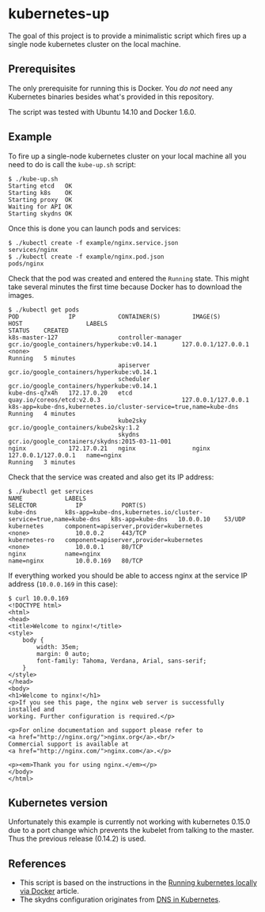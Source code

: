 # kubernetes-up
The goal of this project is to provide a minimalistic script which fires up a
single node kubernetes cluster on the local machine.

## Prerequisites
The only prerequisite for running this is Docker. You *do not* need any
Kubernetes binaries besides what's provided in this repository.

The script was tested with Ubuntu 14.10 and Docker 1.6.0.

## Example
To fire up a single-node kubernetes cluster on your local machine all you need to do is call the ``kube-up.sh`` script:
```
$ ./kube-up.sh
Starting etcd   OK
Starting k8s    OK
Starting proxy  OK
Waiting for API OK
Starting skydns OK
```

Once this is done you can launch pods and services:
```
$ ./kubectl create -f example/nginx.service.json 
services/nginx
$ ./kubectl create -f example/nginx.pod.json 
pods/nginx
```

Check that the pod was created and entered the ``Running`` state. This might
take several minutes the first time because Docker has to download the images.
```
$ ./kubectl get pods
POD              IP            CONTAINER(S)         IMAGE(S)                                         HOST                  LABELS                                                              STATUS    CREATED
k8s-master-127                 controller-manager   gcr.io/google_containers/hyperkube:v0.14.1       127.0.0.1/127.0.0.1   <none>                                                              Running   5 minutes
                               apiserver            gcr.io/google_containers/hyperkube:v0.14.1                                                                                                           
                               scheduler            gcr.io/google_containers/hyperkube:v0.14.1                                                                                                           
kube-dns-q7x4h   172.17.0.20   etcd                 quay.io/coreos/etcd:v2.0.3                       127.0.0.1/127.0.0.1   k8s-app=kube-dns,kubernetes.io/cluster-service=true,name=kube-dns   Running   4 minutes
                               kube2sky             gcr.io/google_containers/kube2sky:1.2                                                                                                                
                               skydns               gcr.io/google_containers/skydns:2015-03-11-001                                                                                                       
nginx            172.17.0.21   nginx                nginx                                            127.0.0.1/127.0.0.1   name=nginx                                                          Running   3 minutes
```

Check that the service was created and also get its IP address:
```
$ ./kubectl get services
NAME            LABELS                                                              SELECTOR           IP           PORT(S)
kube-dns        k8s-app=kube-dns,kubernetes.io/cluster-service=true,name=kube-dns   k8s-app=kube-dns   10.0.0.10    53/UDP
kubernetes      component=apiserver,provider=kubernetes                             <none>             10.0.0.2     443/TCP
kubernetes-ro   component=apiserver,provider=kubernetes                             <none>             10.0.0.1     80/TCP
nginx           name=nginx                                                          name=nginx         10.0.0.169   80/TCP
```

If everything worked you should be able to access nginx at the service IP address (``10.0.0.169`` in this case):
```
$ curl 10.0.0.169
<!DOCTYPE html>
<html>
<head>
<title>Welcome to nginx!</title>
<style>
    body {
        width: 35em;
        margin: 0 auto;
        font-family: Tahoma, Verdana, Arial, sans-serif;
    }
</style>
</head>
<body>
<h1>Welcome to nginx!</h1>
<p>If you see this page, the nginx web server is successfully installed and
working. Further configuration is required.</p>

<p>For online documentation and support please refer to
<a href="http://nginx.org/">nginx.org</a>.<br/>
Commercial support is available at
<a href="http://nginx.com/">nginx.com</a>.</p>

<p><em>Thank you for using nginx.</em></p>
</body>
</html>
```
## Kubernetes version
Unfortunately this example is currently not working with kubernetes
0.15.0 due to a port change which prevents the kubelet from talking to
the master. Thus the previous release (0.14.2) is used.

## References
- This script is based on the instructions in the [Running kubernetes locally via Docker](https://github.com/GoogleCloudPlatform/kubernetes/blob/master/docs/getting-started-guides/docker.md) article.
- The skydns configuration originates from [DNS in Kubernetes](https://github.com/GoogleCloudPlatform/kubernetes/tree/master/cluster/addons/dns).
